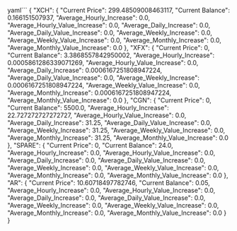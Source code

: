 yaml```
{
    "XCH": {
        "Current Price": 299.48509008463117,
        "Current Balance": 0.166151507937,
        "Average_Hourly_Increase": 0.0,
        "Average_Hourly_Value_Increase": 0.0,
        "Average_Daily_Increase": 0.0,
        "Average_Daily_Value_Increase": 0.0,
        "Average_Weekly_Increase": 0.0,
        "Average_Weekly_Value_Increase": 0.0,
        "Average_Monthly_Increase": 0.0,
        "Average_Monthly_Value_Increase": 0.0
    },
    "XFX": {
        "Current Price": 0,
        "Current Balance": 3.3868557842950002,
        "Average_Hourly_Increase": 0.0005861286339071269,
        "Average_Hourly_Value_Increase": 0.0,
        "Average_Daily_Increase": 0.0006167251808947224,
        "Average_Daily_Value_Increase": 0.0,
        "Average_Weekly_Increase": 0.0006167251808947224,
        "Average_Weekly_Value_Increase": 0.0,
        "Average_Monthly_Increase": 0.0006167251808947224,
        "Average_Monthly_Value_Increase": 0.0
    },
    "CGN": {
        "Current Price": 0,
        "Current Balance": 5500.0,
        "Average_Hourly_Increase": 22.727272727272727,
        "Average_Hourly_Value_Increase": 0.0,
        "Average_Daily_Increase": 31.25,
        "Average_Daily_Value_Increase": 0.0,
        "Average_Weekly_Increase": 31.25,
        "Average_Weekly_Value_Increase": 0.0,
        "Average_Monthly_Increase": 31.25,
        "Average_Monthly_Value_Increase": 0.0
    },
    "SPARE": {
        "Current Price": 0,
        "Current Balance": 24.0,
        "Average_Hourly_Increase": 0.0,
        "Average_Hourly_Value_Increase": 0.0,
        "Average_Daily_Increase": 0.0,
        "Average_Daily_Value_Increase": 0.0,
        "Average_Weekly_Increase": 0.0,
        "Average_Weekly_Value_Increase": 0.0,
        "Average_Monthly_Increase": 0.0,
        "Average_Monthly_Value_Increase": 0.0
    },
    "AR": {
        "Current Price": 10.60718497782746,
        "Current Balance": 0.05,
        "Average_Hourly_Increase": 0.0,
        "Average_Hourly_Value_Increase": 0.0,
        "Average_Daily_Increase": 0.0,
        "Average_Daily_Value_Increase": 0.0,
        "Average_Weekly_Increase": 0.0,
        "Average_Weekly_Value_Increase": 0.0,
        "Average_Monthly_Increase": 0.0,
        "Average_Monthly_Value_Increase": 0.0
    }
}
```